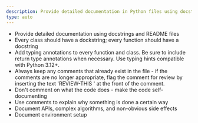 ```yaml
---
description: Provide detailed documentation in Python files using docstrings and README files
type: auto
---
```

- Provide detailed documentation using docstrings and README files
- Every class should have a dockstring; every function should have a docstring
- Add typing annotations to every function and class.  Be sure to include return type annotations when necessary.  Use typing hints compatible with Python 3.12+.
- Always keep any comments that already exist in the file - if the comments are no longer appropriate, flag the comment for review by inserting the text 'REVIEW-THIS ' at the front of the comment.
- Don't comment on what the code does - make the code self-documenting
- Use comments to explain why something is done a certain way
- Document APIs, complex algorithms, and non-obvious side effects
- Document environment setup
